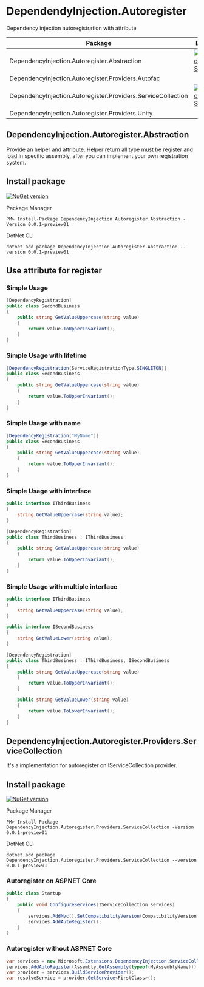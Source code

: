 
# DependendyInjection.Autoregister
Dependency injection autoregistration with attribute


| Package | Build | Version |
|-|-|-|
|DependencyInjection.Autoregister.Abstraction|[![Build Status](https://dev.azure.com/grasseelsp/DependencyInjection.Autoregister/_apis/build/status/DependencyInjection.Autoregister.Abstraction?branchName=master)](https://dev.azure.com/grasseelsp/DependencyInjection.Autoregister/_build/latest?definitionId=25&branchName=version2.0)|[0.0.1-preview01](https://www.nuget.org/packages/DependencyInjection.Autoregister.Abstraction)|
|DependencyInjection.Autoregister.Providers.Autofac|||
|DependencyInjection.Autoregister.Providers.ServiceCollection|[![Build Status](https://dev.azure.com/grasseelsp/DependencyInjection.Autoregister/_apis/build/status/DependencyInjection.Autoregister.Providers.ServiceCollection?branchName=master)](https://dev.azure.com/grasseelsp/DependencyInjection.Autoregister/_build/latest?definitionId=25&branchName=version2.0)|[0.0.1-preview01](https://www.nuget.org/packages/DependencyInjection.Autoregister.Providers.ServiceCollection)|
|DependencyInjection.Autoregister.Providers.Unity|||


## DependencyInjection.Autoregister.Abstraction
Provide an helper and attribute. Helper return all type must be register and load in specific assembly, after you can implement your own registration system.

## Install package
[![NuGet version](https://badge.fury.io/nu/DependencyInjection.Autoregister.Abstraction.svg)](https://badge.fury.io/nu/DependencyInjection.Autoregister.Abstraction)

Package Manager
```
PM> Install-Package DependencyInjection.Autoregister.Abstraction -Version 0.0.1-preview01
```
DotNet CLI
```
dotnet add package DependencyInjection.Autoregister.Abstraction --version 0.0.1-preview01
```

## Use attribute for register
### Simple Usage
```csharp
[DependencyRegistration]
public class SecondBusiness
{
    public string GetValueUppercase(string value)
    {
        return value.ToUpperInvariant();
    }
}
```

### Simple Usage with lifetime
```csharp
[DependencyRegistration(ServiceRegistrationType.SINGLETON)]
public class SecondBusiness
{
    public string GetValueUppercase(string value)
    {
        return value.ToUpperInvariant();
    }
}
```
### Simple Usage with name
```csharp
[DependencyRegistration("MyName")]
public class SecondBusiness
{
    public string GetValueUppercase(string value)
    {
        return value.ToUpperInvariant();
    }
}
```

### Simple Usage with interface
```csharp
public interface IThirdBusiness
{
    string GetValueUppercase(string value);
}

[DependencyRegistration]
public class ThirdBusiness : IThirdBusiness
{
    public string GetValueUppercase(string value)
    {
        return value.ToUpperInvariant();
    }    
}
```

### Simple Usage with multiple interface
```csharp
public interface IThirdBusiness
{
    string GetValueUppercase(string value);
}

public interface ISecondBusiness
{
    string GetValueLower(string value);
}

[DependencyRegistration]
public class ThirdBusiness : IThirdBusiness, ISecondBusiness
{ 
    public string GetValueUppercase(string value)
    {
        return value.ToUpperInvariant();
    } 

    public string GetValueLower(string value)
    {
        return value.ToLowerInvariant();
    }     
}
```


## DependencyInjection.Autoregister.Providers.ServiceCollection	
It's a implementation for autoregister on IServiceCollection provider.

## Install package
[![NuGet version](https://badge.fury.io/nu/DependencyInjection.Autoregister.Providers.ServiceCollection.svg)](https://badge.fury.io/nu/DependencyInjection.Autoregister.Providers.ServiceCollection)

Package Manager
```
PM> Install-Package DependencyInjection.Autoregister.Providers.ServiceCollection -Version 0.0.1-preview01
```
DotNet CLI
```
dotnet add package DependencyInjection.Autoregister.Providers.ServiceCollection --version 0.0.1-preview01
```

### Autoregister on ASPNET Core
```csharp
public class Startup
{
    public void ConfigureServices(IServiceCollection services)
    {
        services.AddMvc().SetCompatibilityVersion(CompatibilityVersion.Version_2_1);
        services.AddAutoRegister();
    }
}
```

### Autoregister without ASPNET Core
```csharp
var services = new Microsoft.Extensions.DependencyInjection.ServiceCollection();
services.AddAutoRegister(Assembly.GetAssembly(typeof(MyAssemblyName)));
var provider = services.BuildServiceProvider();
var resolveService = provider.GetService<FirstClass>();
```